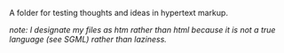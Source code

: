A folder for testing thoughts and ideas in hypertext markup.

*note: I designate my files as htm rather than html because it is not a true language (see SGML) rather than laziness.*

